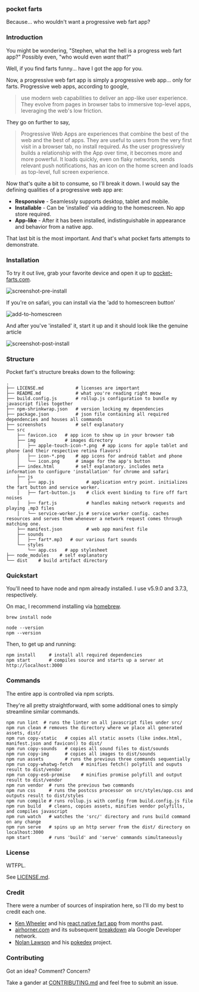 ### pocket farts

Because... who wouldn't want a progressive web fart app?


### Introduction

You might be wondering, "Stephen, what the hell is a progress web fart app?" Possibly even, "who would even *want* that?"

Well, if you find farts funny... have I got the app for you.

Now, a progressive web fart app is simply a progressive web app... only for farts. Progressive web apps, according to google,

> use modern web capabilities to deliver an app-like user experience.
> They evolve from pages in browser tabs to immersive top-level apps, leveraging the web's
> low friction.

They go on further to say,

> Progressive Web Apps are experiences that combine the best of the web and the best of apps. They are useful to users from
> the very first visit in a browser tab, no install required. As the user progressively builds a relationship with the App
> over time, it becomes more and more powerful. It loads quickly, even on flaky networks, sends relevant push notifications,
> has an icon on the home screen and loads as top-level, full screen experience.

Now that's quite a bit to consume, so I'll break it down. I would say the defining qualities of a progressive web app are:

* **Responsive** - Seamlessly supports desktop, tablet and mobile.
* **Installable** - Can be 'installed' via adding to the homescreen. No app store required.
* **App-like** - After it has been installed, indistinguishable in appearance and behavior from a native app.

That last bit is the most important. And that's what pocket farts attempts to demonstrate.


### Installation

To try it out live, grab your favorite device and open it up to [pocket-farts.com](https://pocket-farts.com).

![screenshot-pre-install](https://raw.githubusercontent.com/smelnicki/pocket-farts.com/master/screenshots/pre-install.png)

If you're on safari, you can install via the 'add to homescreen button'

![add-to-homescreen](https://raw.githubusercontent.com/smelnicki/pocket-farts.com/master/screenshots/add-to-homescreen.gif)

And after you've 'installed' it, start it up and it should look like the genuine article

![screenshot-post-install](https://raw.githubusercontent.com/smelnicki/pocket-farts.com/master/screenshots/post-install.png)


### Structure

Pocket fart's structure breaks down to the following:
```
.
├── LICENSE.md            # licenses are important
├── README.md             # what you're reading right meow
├── build.config.js       # rollup.js configuration to bundle my javascript files together
├── npm-shrinkwrap.json   # version locking my dependencies
├── package.json          # json file containing all required dependencies and houses all commands
├── screenshots           # self explanatory
└── src
    ├── favicon.ico   # app icon to show up in your browser tab
    ├── img           # images directory
    │   ├── apple-touch-icon-*.png  # app icons for apple tablet and phone (and their respective retina flavors)
    │   ├── icon-*.png    # app icons for android tablet and phone
    │   └── icon.png      # image for the app's button
    ├── index.html        # self explanatory. includes meta information to configure 'installation' for chrome and safari
    ├── js
    │   ├── app.js            # application entry point. initializes the fart button and service worker.
    │   ├── fart-button.js    # click event binding to fire off fart noises
    │   ├── fart.js           # handles making network requests and playing .mp3 files
    │   └── service-worker.js # service worker config. caches resources and serves them whenever a network request comes through matching one.
    ├── manifest.json         # web app manifest file
    ├── sounds
    │   ├── fart*.mp3   # our various fart sounds
    └── styles
        └── app.css   # app stylesheet
├── node_modules    # self explanatory
└── dist    # build artifact directory
```


### Quickstart

You'll need to have node and npm already installed. I use v5.9.0 and 3.7.3, respectively.

On mac, I recommend installing via [homebrew](http://brew.sh/).
```
brew install node

node --version
npm --version
```

Then, to get up and running:
```
npm install     # install all required dependencies
npm start       # compiles source and starts up a server at http://localhost:3000
```

### Commands

The entire app is controlled via npm scripts.

They're all pretty straightforward, with some additional ones to simply streamline similar commands.

```
npm run lint  # runs the linter on all javascript files under src/
npm run clean # removes the directory where we place all generated assets, dist/
npm run copy-static   # copies all static assets (like index.html, manifest.json and favicon() to dist/
npm run copy-sounds   # copies all sound files to dist/sounds
npm run copy-img      # copies all images to dist/sounds
npm run assets        # runs the previous three commands sequentially
npm run copy-whatwg-fetch   # minifies fetch() polyfill and ouputs result to dist/vendor
npm run copy-es6-promise    # minifies promise polyfill and output result to dist/vendor
npm run vendor  # runs the previous two commands
npm run css     # runs the postcss processor on src/styles/app.css and outputs result to dist/styles
npm run compile # runs rollup.js with config from build.config.js file
npm run build   # cleans, copies assets, minifies vendor polyfills, and compiles javascript
npm run watch   # watches the 'src/' directory and runs build command on any change
npm run serve   # spins up an http server from the dist/ directory on localhost:3000
npm start       # runs 'build' and 'serve' commands simultaneously
```

### License

WTFPL.

See [LICENSE.md](https://raw.githubusercontent.com/smelnicki/pocket-farts.com/master/LICENSE.md).

### Credit

There were a number of sources of inspiration here, so I'll do my best to credit each one.

* [Ken Wheeler](https://github.com/kenwheeler) and his [react native fart app](https://twitter.com/ken_wheeler/status/581171786747899904) from months past.
* [airhorner.com](https://airhorner.com/) and its subsequent [breakdown](https://developers.google.com/web/fundamentals/getting-started/your-first-offline-web-app/) ala Google Developer network.
* [Nolan Lawson](https://github.com/nolanlawson) and his [pokedex](https://www.pokedex.org/) project.

### Contributing

Got an idea? Comment? Concern?

Take a gander at [CONTRIBUTING.md](https://raw.githubusercontent.com/smelnicki/pocket-farts.com/master/CONTRIBUTING.md) and feel free to submit an issue.

